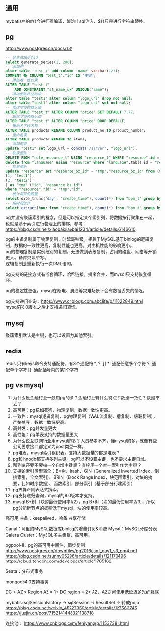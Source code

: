 ## 通用
mybatis中的#{}会进行预编译，能防止sql注入，${}只是进行字符串替换。

## pg
http://www.postgres.cn/docs/13/
```sql
-- 会生成200个id
select generate_series(1, 200);
-- 添加列
alter table "test_t" add column "name" varchar(127);
COMMENT ON COLUMN "test_t"."id" IS '主键';
-- 添加唯一性约束
ALTER TABLE "test_t"
    ADD CONSTRAINT "st_name_uk" UNIQUE("name");
-- 增加删除非空约束
alter table "test1" alter column "logo_url" drop not null;
alter table "test1" alter column "logo_url" set not null;
-- 修改字段的默认值
ALTER TABLE "test_t" ALTER COLUMN "price" SET DEFAULT 7.77;
-- 删除字段的默认值
ALTER TABLE "test_t" ALTER COLUMN "price" DROP DEFAULT;
-- 重命名字段名称
ALTER TABLE products RENAME COLUMN product_no TO product_number;
-- 重命名表
ALTER TABLE products RENAME TO items;
-- 添加前缀
update "test1" set logo_url = concat('/server', "logo_url");
-- 联表删除
DELETE FROM "role_resource_t" USING "resource_t" WHERE "resource".id = "role_resource"."resource_id" AND "resource"."app_id" = 'app1';
delete from "language" using "resource" where "language".table_id = "resource".id and "resource".id is null;
-- 批量更新
update "resource" set "resource_bz_id" = "tmp"."resource_bz_id" from (values
(1, "test1"),
(2, "test2")
) as "tmp" ("id", "resource_bz_id")
where "resource"."id" = "tmp"."id";
-- 统计每天的数量
select date_trunc('day', "create_time"), count(*) from "bpm_t" group by date_trunc('day', "create_time");
-- 按时段统计
select extract(hour from "create_time"), count(*) from "bpm_t" group by extract(hour from "create_time");
```
pg并没有聚簇索引的概念，但是可以指定某个索引列，将数据按行聚集在一起，也就是基于索引进行物理上的排序。参考：https://blog.csdn.net/xiaobaixiaobai1234/article/details/6146610  

pg的主备复制属于物理复制，时延毫秒级，相较于MySQL基于binlog的逻辑复制，数据的一致性更高，复制性能也更高，对主机性能的影响更小。  
pg的物理复制是实例级别的复制，无法做到表级复制，占用的磁盘、网络等开销更大。备库只读不写。  
逻辑复制是重新执行一次DML语句。

pg支持的链接方式有嵌套循环，哈希链接，排序合并，而mysql只支持嵌套循环。

pg的稳定性更强，mysql在断电、崩溃等灾难场景下会有数据丢失的情况。

pg支持递归查询：https://www.cnblogs.com/abclife/p/11022849.html  
mysql在8.0版本之后才支持递归查询。

## mysql
聚簇索引默认是主键，也可以设置为其他索引。

## redis
redis 只有keys命令支持通配符，有3个通配符 *, ? ,[]
*: 通配任意多个字符
?: 通配单个字符
[]: 通配括号内的某1个字符

## pg vs mysql
1. 为什么说金融行业一般用pg的多？金融行业有什么特点？数据一致性？数据不丢？
2. 高可用：pg稳如死狗，物理复制，数据一致性更高。
3. 一致性：mysql逻辑复制，pg物理复制（WAL流复制、槽复制、级联复制），严格单写，数据一致性更高。
4. 高并发：pg并发量更大
5. 高性能：pg单表支持的数据量更大
6. 为什么说互联网行业用mysql的多？人员参差不齐，懂mysql的多，就像有些公司要求接口都定义为post类型一样。
7. pg堆表，mysql索引组织表。支持大数据量的都是堆表？
8. pg和innodb都支持多列主键。pg可以不设置主键，也不要求主键自增。
9. 那到底还要不要搞一个自增主键呢？直接用一个唯一索引作为主键？
10. 支持的索引类型较全：B*树、hash、GIN（Generalized Inverted Index，倒排索引，全文索引）、BRIN（Block Range Index，块范围索引，对块的摘要，比如时序数据）、函数索引、部分索引（基于部分行建索引）
11. pg支持正则表达式搜索。
12. pg支持递归查询，mysql的8.0版本才支持。
13. mysql B+树（块的最低使用率1/2），pg B*树（块的最低使用率2/3），所以pg分配新节点的概率低于mysql，块的使用率较高。


高可用
主备：keepalived，冷备
共享存储

Canal：阿里的MySQL数据库binlog的增量订阅&消费
Mycat：MySQL分库分表
Galera Cluster：MySQL多主集群，高可用。

pgpool-II：pg的高可用中间件，同步复制
http://www.postgres.cn/downfiles/pg2016conf_day1_s3_pm4.pdf
https://blog.csdn.net/sunny05296/article/details/121170496
https://cloud.tencent.com/developer/article/1785162

Seata：分布式事务

mongodb4.0支持事务

DC < AZ < Region
AZ = 1+ DC
region = 2+ AZ，AZ之间使用低延迟的光纤互联

mybatis: sqlSessionFactory -> sqlSession -> ResultSet -> 转成pojo
https://blog.csdn.net/weixin_45727359/article/details/127563745
https://juejin.cn/post/7152141448321138718

连接池： https://www.cnblogs.com/fenjyang/p/11537381.html
